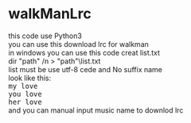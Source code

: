# walkManLrc
this code use Python3<br>
you can use this download lrc for walkman <br>
in windows you can use this code creat list.txt<br>
dir "path" /n > "path"\list.txt<br>
list must be use utf-8 cede and No suffix name<br>
look like this:<br>
<tt>my love</tt><br>
<tt>you love</tt><br>
<tt>her love</tt><br>
and you can manual input music name to downlod lrc <br>
